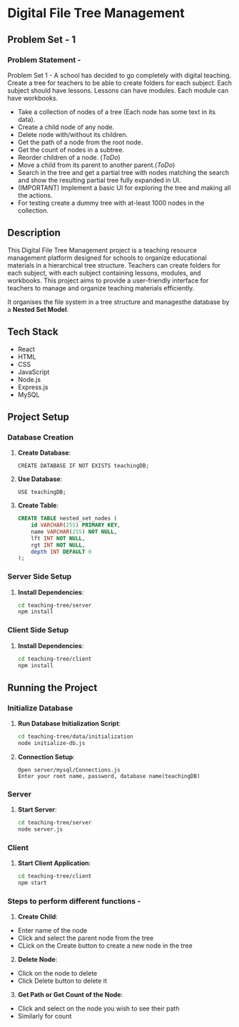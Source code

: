 # Digital File Tree Management

## Problem Set - 1
### Problem Statement -
Problem Set 1 - A school has decided to go completely with digital teaching. Create a tree for teachers to be able to create folders for each subject. Each subject should have lessons. Lessons can have modules. Each module can have workbooks.

* Take a collection of nodes of a tree (Each node has some text in its data).
* Create a child node of any node.
* Delete node with/without its children.
* Get the path of a node from the root node.
* Get the count of nodes in a subtree.
* Reorder children of a node. (_ToDo_)
* Move a child from its parent to another parent.(_ToDo_)
* Search in the tree and get a partial tree with nodes matching the search and show the resulting partial tree fully expanded in UI.
* (IMPORTANT) Implement a basic UI for exploring the tree and making all the actions.
* For testing create a dummy tree with at-least 1000 nodes in the collection.

## Description
This Digital File Tree Management project is a teaching resource management platform designed for schools to organize educational materials in a hierarchical tree structure. Teachers can create folders for each subject, with each subject containing lessons, modules, and workbooks. This project aims to provide a user-friendly interface for teachers to manage and organize teaching materials efficiently.

It organises the file system in a tree structure and managesthe database by a **Nested Set Model**.

## Tech Stack
- React
- HTML
- CSS
- JavaScript
- Node.js
- Express.js
- MySQL



## Project Setup

### Database Creation
1. **Create Database**: 
   ```
   CREATE DATABASE IF NOT EXISTS teachingDB;
   ```
2. **Use Database**: 
   ```
   USE teachingDB;
   ```
3. **Create Table**: 
   ```sql
   CREATE TABLE nested_set_nodes (
       id VARCHAR(255) PRIMARY KEY,
       name VARCHAR(255) NOT NULL,
       lft INT NOT NULL,
       rgt INT NOT NULL,
       depth INT DEFAULT 0
   );
   ```

### Server Side Setup
1. **Install Dependencies**: 
   ```bash
   cd teaching-tree/server
   npm install
   ```

### Client Side Setup
1. **Install Dependencies**: 
   ```bash
   cd teaching-tree/client
   npm install
   ```

## Running the Project

### Initialize Database
1. **Run Database Initialization Script**: 
   ```bash
   cd teaching-tree/data/initialization
   node initialize-db.js
   ```

2. **Connection Setup**:
    ```
    Open server/mysql/Connections.js
    Enter your root name, password, database name(teachingDB)
    ```

### Server
1. **Start Server**: 
   ```bash
   cd teaching-tree/server
   node server.js
   ```

### Client
1. **Start Client Application**: 
   ```bash
   cd teaching-tree/client
   npm start
   ```

### Steps to perform different functions -
1. **Create Child**:
- Enter name of the node
- Click and select the parent node from the tree
- CLick on the Create button to create a new node in the tree

2. **Delete Node**:
- Click on the node to delete
- Click Delete button to delete it

3. **Get Path or Get Count of the Node**:
- Click and select on the node you wish to see their path 
- Similarly for count
